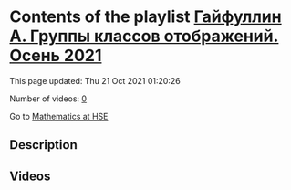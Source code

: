 # Contents of the playlist [Гайфуллин А. Группы классов отображений. Осень 2021](https://www.youtube.com/playlist?list=PLq3E5oubNNoAmYXjrYvptif63ZtJ7GXIb)

This page updated: Thu 21 Oct 2021 01:20:26

Number of videos: [0](#videos)

Go to [Mathematics at HSE](../README.md)

## Description



## Videos

